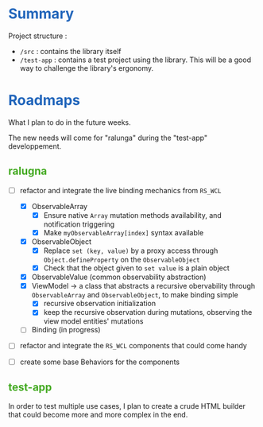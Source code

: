 # <span style="color:#26B">Summary</span>

Project structure :

* `/src` : contains the library itself
* `/test-app` : contains a test project using the library. This will be a good way to challenge the library's ergonomy.

# <span style="color:#26B">Roadmaps</span>

What I plan to do in the future weeks.

The new needs will come for "ralunga" during the "test-app" developpement.

## <span style="color:#4A2">ralugna</span>

- [ ] refactor and integrate the live binding mechanics from `RS_WCL`
    - [x] ObservableArray
        - [x] Ensure native `Array` mutation methods availability, and notification triggering
        - [x] Make `myObservableArray[index]` syntax available
    - [x] ObservableObject
        - [x] Replace `set (key, value)` by a proxy access through `Object.defineProperty` on the `ObservableObject`
        - [x] Check that the object given to `set value` is a plain object
    - [x] ObservableValue (common observability abstraction)
    - [x] ViewModel -> a class that abstracts a recursive obervability through `ObservableArray` and `ObservableObject`, to make binding simple
        - [x] recursive observation initialization
        - [x] keep the recursive observation during mutations, observing the view model entities' mutations
    - [ ] Binding (in progress)
- [ ] refactor and integrate the `RS_WCL` components that could come handy
- [ ] create some base Behaviors for the components


## <span style="color:#4A2">test-app</span>

In order to test multiple use cases, I plan to create a crude HTML builder that could become more and more complex in the end.
